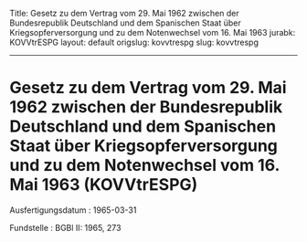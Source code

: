 Title: Gesetz zu dem Vertrag vom 29. Mai 1962 zwischen der Bundesrepublik Deutschland
  und dem Spanischen Staat über Kriegsopferversorgung und zu dem Notenwechsel vom
  16. Mai 1963
jurabk: KOVVtrESPG
layout: default
origslug: kovvtrespg
slug: kovvtrespg

---

# Gesetz zu dem Vertrag vom 29. Mai 1962 zwischen der Bundesrepublik Deutschland und dem Spanischen Staat über Kriegsopferversorgung und zu dem Notenwechsel vom 16. Mai 1963 (KOVVtrESPG)

Ausfertigungsdatum
:   1965-03-31

Fundstelle
:   BGBl II: 1965, 273

